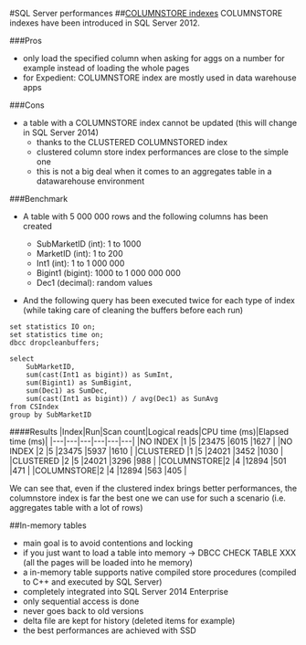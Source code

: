 #SQL Server performances
##[COLUMNSTORE indexes](https://msdn.microsoft.com/en-US/library/gg492088(v=sql.110).aspx)
COLUMNSTORE indexes have been introduced in SQL Server 2012.

###Pros
- only load the specified column when asking for aggs on a number for example instead of loading the whole pages
- for Expedient: COLUMNSTORE index are mostly used in data warehouse apps

###Cons
- a table with a COLUMNSTORE index cannot be updated (this will change in SQL Server 2014)
	- thanks to the CLUSTERED COLUMNSTORED index
	- clustered column store index performances are close to the simple one
	- this is not a big deal when it comes to an aggregates table in a datawarehouse environment

###Benchmark
- A table with 5 000 000 rows and the following columns has been created
	- SubMarketID (int): 1 to 1000
	- MarketID (int): 1 to 200
	- Int1 (int): 1 to 1 000 000
	- Bigint1 (bigint): 1000 to 1 000 000 000
	- Dec1 (decimal): random values

- And the following query has been executed twice for each type of index (while taking care of cleaning the buffers before each run)

```tsql
set statistics IO on;
set statistics time on;
dbcc dropcleanbuffers;

select 
	SubMarketID, 
	sum(cast(Int1 as bigint)) as SumInt,
	sum(Bigint1) as SumBigint,
	sum(Dec1) as SumDec,
	sum(cast(Int1 as bigint)) / avg(Dec1) as SunAvg
from CSIndex
group by SubMarketID
```

####Results
|Index|Run|Scan count|Logical reads|CPU time (ms)|Elapsed time (ms)|
|---|---|---|---|---|---|
|NO INDEX	|1	|5	|23475	|6015	|1627	|
|NO INDEX	|2	|5	|23475	|5937	|1610	|
|CLUSTERED	|1	|5	|24021	|3452	|1030	|
|CLUSTERED	|2	|5	|24021	|3296	|988	|
|COLUMNSTORE|2	|4	|12894	|501	|471	|
|COLUMNSTORE|2	|4	|12894	|563	|405	|

We can see that, even if the clustered index brings better performances, the columnstore index is far the best one we can use for such a scenario (i.e. aggregates table with a lot of rows)

##In-memory tables
- main goal is to avoid contentions and locking
- if you just want to load a table into memory -> DBCC CHECK TABLE XXX (all the pages will be loaded into he memory)
- a in-memory table supports native compiled store procedures (compiled to C++ and executed by SQL Server)
- completely integrated into SQL Server 2014 Enterprise
- only sequential access is done
- never goes back to old versions
- delta file are kept for history (deleted items for example)
- the best performances are achieved with SSD
